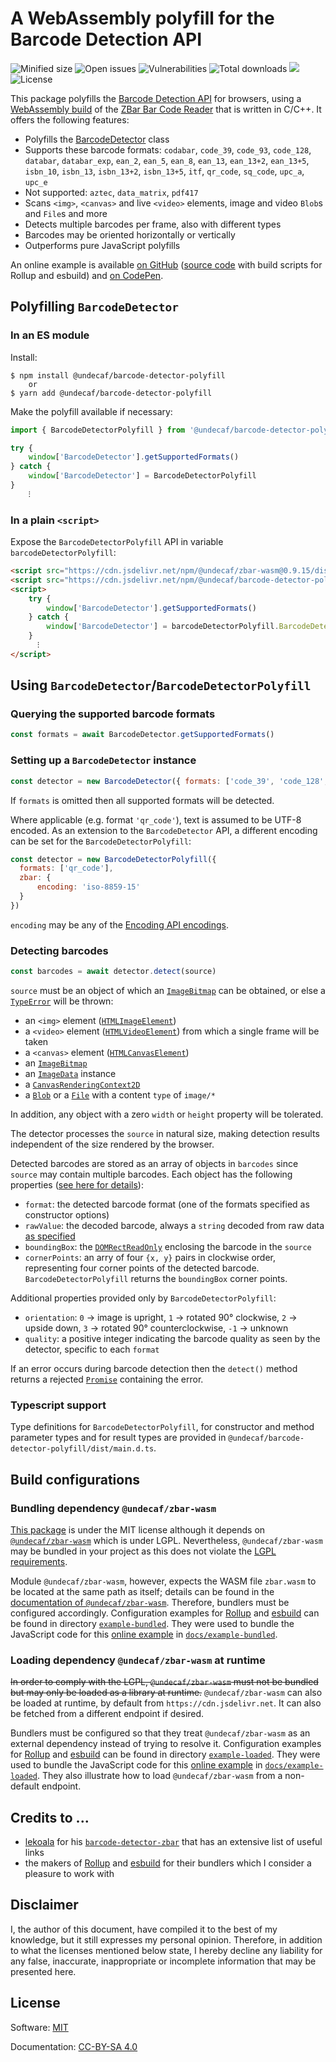 # A WebAssembly polyfill for the Barcode Detection API

![Minified size](https://badgen.net/packagephobia/install/@undecaf/barcode-detector-polyfill?color=42cc24)
![Open issues](https://badgen.net/github/open-issues/undecaf/barcode-detector-polyfill)
![Vulnerabilities](https://snyk.io/test/npm/@undecaf/barcode-detector-polyfill/badge.svg)
![Total downloads](https://badgen.net/npm/dt/@undecaf/barcode-detector-polyfill)
[![](https://badgen.net/jsdelivr/hits/npm/@undecaf/barcode-detector-polyfill)](https://www.jsdelivr.com/package/npm/@undecaf/barcode-detector-polyfill)
![License](https://badgen.net/github/license/undecaf/barcode-detector-polyfill)

This package polyfills the [Barcode Detection API](https://developer.mozilla.org/en-US/docs/Web/API/Barcode_Detection_API) for browsers,
using a [WebAssembly build](https://github.com/undecaf/zbar-wasm#readme) of the 
[ZBar Bar Code Reader](https://github.com/mchehab/zbar#readme) that is written in C/C++.
It offers the following features:

+ Polyfills the [BarcodeDetector](https://developer.mozilla.org/en-US/docs/Web/API/BarcodeDetector) class
+ Supports these barcode formats: `codabar`, `code_39`, `code_93`, `code_128`, `databar`, `databar_exp`, `ean_2`, `ean_5`, 
  `ean_8`, `ean_13`, `ean_13+2`, `ean_13+5`, `isbn_10`, `isbn_13`, `isbn_13+2`, `isbn_13+5`, `itf`,
  `qr_code`, `sq_code`, `upc_a`, `upc_e`
+ Not supported: `aztec`, `data_matrix`, `pdf417`
+ Scans `<img>`, `<canvas>` and live `<video>` elements, image and video `Blob`s and `File`s and more
+ Detects multiple barcodes per frame, also with different types
+ Barcodes may be oriented horizontally or vertically
+ Outperforms pure JavaScript polyfills

An online example is available [on GitHub](https://undecaf.github.io/barcode-detector-polyfill/example-loaded/)
([source code](https://github.com/undecaf/barcode-detector-polyfill/tree/master/example-loaded) with build scripts for Rollup and esbuild)
and [on CodePen](https://codepen.io/undecaf/pen/LYzXXzg).


## Polyfilling `BarcodeDetector`

### In an ES module

Install:

```shell
$ npm install @undecaf/barcode-detector-polyfill
    or
$ yarn add @undecaf/barcode-detector-polyfill
```

Make the polyfill available if necessary:

```javascript
import { BarcodeDetectorPolyfill } from '@undecaf/barcode-detector-polyfill'

try {
    window['BarcodeDetector'].getSupportedFormats()
} catch {
    window['BarcodeDetector'] = BarcodeDetectorPolyfill
}
    ⁝
```


### In a plain `<script>`

Expose the `BarcodeDetectorPolyfill` API in variable `barcodeDetectorPolyfill`:

```html
<script src="https://cdn.jsdelivr.net/npm/@undecaf/zbar-wasm@0.9.15/dist/index.js"></script>
<script src="https://cdn.jsdelivr.net/npm/@undecaf/barcode-detector-polyfill@0.9.20/dist/index.js"></script>
<script>
    try {
        window['BarcodeDetector'].getSupportedFormats()
    } catch {
        window['BarcodeDetector'] = barcodeDetectorPolyfill.BarcodeDetectorPolyfill
    }
      ⁝
</script>
```



## Using `BarcodeDetector`/`BarcodeDetectorPolyfill`

### Querying the supported barcode formats

```javascript
const formats = await BarcodeDetector.getSupportedFormats()
```


### Setting up a `BarcodeDetector` instance

```javascript
const detector = new BarcodeDetector({ formats: ['code_39', 'code_128', 'ean_13'] })
```

If `formats` is omitted then all supported formats will be detected.

<a name="encoding"></a>
Where applicable (e.g. format `'qr_code'`), text is assumed to be UTF-8 encoded. As an extension to the
`BarcodeDetector` API, a different encoding can be set for the `BarcodeDetectorPolyfill`:

```javascript
const detector = new BarcodeDetectorPolyfill({ 
  formats: ['qr_code'],
  zbar: {
      encoding: 'iso-8859-15'
  }
})
```

`encoding` may be any of the [Encoding API encodings](https://developer.mozilla.org/en-US/docs/Web/API/Encoding_API/Encodings).


### Detecting barcodes

```javascript
const barcodes = await detector.detect(source)
```

`source` must be an object of which an [`ImageBitmap`](https://developer.mozilla.org/en-US/docs/Web/API/ImageBitmap)
can be obtained, or else a 
[`TypeError`](https://developer.mozilla.org/en-US/docs/Web/JavaScript/Reference/Global_Objects/TypeError)
will be thrown:

+ an `<img>` element ([`HTMLImageElement`](https://developer.mozilla.org/en-US/docs/Web/API/HTMLImageElement))
+ a `<video>` element ([`HTMLVideoElement`](https://developer.mozilla.org/en-US/docs/Web/API/HTMLVideoElement))
  from which a single frame will be taken
+ a `<canvas>` element ([`HTMLCanvasElement`](https://developer.mozilla.org/en-US/docs/Web/API/HTMLCanvasElement))
+ an [`ImageBitmap`](https://developer.mozilla.org/en-US/docs/Web/API/ImageBitmap)
+ an [`ImageData`](https://developer.mozilla.org/en-US/docs/Web/API/ImageData) instance
+ a [`CanvasRenderingContext2D`](https://developer.mozilla.org/en-US/docs/Web/API/CanvasRenderingContext2D)
+ a [`Blob`](https://developer.mozilla.org/en-US/docs/Web/API/Blob) or a 
  [`File`](https://developer.mozilla.org/en-US/docs/Web/API/File) with a content `type` of `image/*`

In addition, any object with a zero `width` or `height` property will be tolerated.

The detector processes the `source` in natural size, making detection results independent of the size rendered
by the browser.

Detected barcodes are stored as an array of objects in `barcodes` since `source` may contain multiple barcodes.
Each object has the following properties
([see here for details](https://developer.mozilla.org/en-US/docs/Web/API/BarcodeDetector/detect#return_value)):

+ `format`: the detected barcode format (one of the formats specified as constructor options)
+ `rawValue`: the decoded barcode, always a `string` decoded from raw data [as specified](#encoding)
+ `boundingBox`: the [`DOMRectReadOnly`](https://developer.mozilla.org/en-US/docs/Web/API/DOMRectReadOnly) enclosing the
  barcode in the `source`
+ `cornerPoints`: an arry of four `{x, y}` pairs in clockwise order, representing four corner points of the detected barcode.
   `BarcodeDetectorPolyfill` returns the `boundingBox` corner points.

Additional properties provided only by `BarcodeDetectorPolyfill`:
+ `orientation`: `0`&nbsp;&rarr; image is upright, `1`&nbsp;&rarr; rotated 90° clockwise, `2`&nbsp;&rarr; upside down,
  `3`&nbsp;&rarr; rotated 90° counterclockwise, `-1`&nbsp;&rarr; unknown
+ `quality`: a positive integer indicating the barcode quality as seen by the detector,
  specific to each `format`

If an error occurs during barcode detection then the `detect()` method returns a rejected
[`Promise`](https://developer.mozilla.org/en-US/docs/Web/JavaScript/Reference/Global_Objects/Promise)
containing the error.


### Typescript support

Type definitions for `BarcodeDetectorPolyfill`, for constructor and method parameter types and for result types
are provided in `@undecaf/barcode-detector-polyfill/dist/main.d.ts`. 


## Build configurations

### Bundling dependency `@undecaf/zbar-wasm`

[This package](https://www.npmjs.com/package/@undecaf/barcode-detector-polyfill)
is under the MIT license although it depends on [`@undecaf/zbar-wasm`](https://www.npmjs.com/package/@undecaf/zbar-wasm)
which is under LGPL.
Nevertheless, `@undecaf/zbar-wasm` may be bundled in your project as this does not violate the [LGPL requirements](https://fossa.com/blog/open-source-software-licenses-101-lgpl-license/). 

Module `@undecaf/zbar-wasm`, however, expects the WASM file `zbar.wasm` to be located at the same path as itself;
details can be found in the [documentation of `@undecaf/zbar-wasm`](https://github.com/undecaf/zbar-wasm#bundlingdeploying-zbar-wasm).
Therefore, bundlers must be configured accordingly. Configuration examples for [Rollup](https://rollupjs.org/) and [esbuild](https://esbuild.github.io/)
can be found in directory [`example-bundled`](https://github.com/undecaf/barcode-detector-polyfill/tree/master/example-bundled).
They were used to bundle the JavaScript code for this [online example](https://undecaf.github.io/barcode-detector-polyfill/example-bundled/)
in [`docs/example-bundled`](https://github.com/undecaf/barcode-detector-polyfill/tree/master/docs/example-bundled).

### Loading dependency `@undecaf/zbar-wasm` at runtime

~~In order to comply with the LGPL, `@undecaf/zbar-wasm` must not be bundled but may only be loaded as a library at runtime.~~
`@undecaf/zbar-wasm` can also be loaded at runtime, by default from `https://cdn.jsdelivr.net`. It can also be fetched from
a different endpoint if desired.

Bundlers must be configured so that they treat `@undecaf/zbar-wasm` as an external dependency instead of trying to resolve it.
Configuration examples for [Rollup](https://rollupjs.org/) and [esbuild](https://esbuild.github.io/)
can be found in directory [`example-loaded`](https://github.com/undecaf/barcode-detector-polyfill/tree/master/example-loaded).
They were used to bundle the JavaScript code for this [online example](https://undecaf.github.io/barcode-detector-polyfill/example-loaded/)
in [`docs/example-loaded`](https://github.com/undecaf/barcode-detector-polyfill/tree/master/docs/example-loaded).
They also illustrate how to load `@undecaf/zbar-wasm` from a non-default endpoint.


## Credits to ...

+ [lekoala](https://github.com/lekoala) for his [`barcode-detector-zbar`](https://github.com/lekoala/barcode-detector-zbar)
  that has an extensive list of useful links
+ the makers of [Rollup](https://rollupjs.org/) and [esbuild](https://esbuild.github.io/) for their bundlers
  which I consider a pleasure to work with


## Disclaimer

I, the author of this document, have compiled it to the best of my knowledge, but it still expresses my personal opinion.
Therefore, in addition to what the licenses mentioned below state, I hereby decline any liability for
any false, inaccurate, inappropriate or incomplete information that may be presented here.


## License

Software: [MIT](http://opensource.org/licenses/MIT)

Documentation: [CC-BY-SA 4.0](http://creativecommons.org/licenses/by-sa/4.0/)
